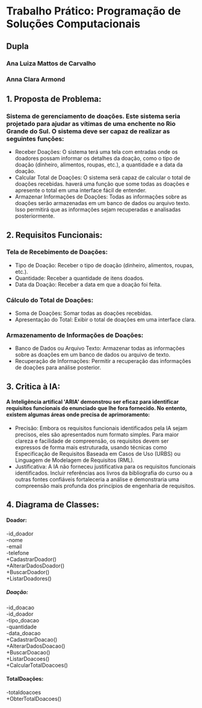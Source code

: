 # Trabalho Prático: Programação de Soluções Computacionais  

## Dupla  
### Ana Luiza Mattos de Carvalho  
### Anna Clara Armond

## 1. Proposta de Problema:
### Sistema de gerenciamento de doações. Este sistema seria projetado para **ajudar as vítimas de uma enchente** no Rio Grande do Sul. O sistema deve ser capaz de realizar as seguintes funções:  
- Receber Doações: O sistema terá uma tela com entradas onde os doadores possam informar os detalhes da doação, como o tipo de doação (dinheiro, alimentos, roupas, etc.), a quantidade e a data da doação.  
- Calcular Total de Doações: O sistema será capaz de calcular o total de doações recebidas. haverá uma função que some todas as doações e apresente o total em uma interface fácil de entender.  
- Armazenar Informações de Doações: Todas as informações sobre as doações serão armazenadas em um banco de dados ou arquivo texto. Isso permitirá que as informações sejam recuperadas e analisadas posteriormente.

## 2. Requisitos Funcionais:
### Tela de Recebimento de Doações:  
- Tipo de Doação: Receber o tipo de doação (dinheiro, alimentos, roupas, etc.).  
- Quantidade: Receber a quantidade de itens doados.  
- Data da Doação: Receber a data em que a doação foi feita.  
### Cálculo do Total de Doações:  
- Soma de Doações: Somar todas as doações recebidas.  
- Apresentação do Total: Exibir o total de doações em uma interface clara.  
### Armazenamento de Informações de Doações:  
- Banco de Dados ou Arquivo Texto: Armazenar todas as informações sobre as doações em um banco de dados ou arquivo de texto.  
- Recuperação de Informações: Permitir a recuperação das informações de doações para análise posterior.

## 3. Critica à IA:  
#### A Inteligência artifical 'ARIA' demonstrou ser eficaz para identificar requisitos funcionais do enunciado que lhe fora fornecido. No entento, existem algumas áreas onde precisa de aprimoramento:  
- Precisão: Embora os requisitos funcionais identificados pela IA sejam precisos, eles são apresentados num formato simples. Para maior clareza e facilidade de compreensão, os requisitos devem ser expressos de forma mais estruturada, usando técnicas como Especificação de Requisitos Baseada em Casos de Uso (URBS) ou Linguagem de Modelagem de Requisitos (RML).
- Justificativa: A IA não forneceu justificativa para os requisitos funcionais identificados. Incluir referências aos livros da bibliografia do curso ou a outras fontes confiáveis fortaleceria a análise e demonstraria uma compreensão mais profunda dos princípios de engenharia de requisitos.

## 4. Diagrama de Classes:  
#### Doador:  
-id_doador    
-nome    
-email    
-telefone  
+CadastrarDoador()  
+AlterarDadosDoador()  
+BuscarDoador()  
+ListarDoadores()  
   
 ##### Doação:             
-id_doacao            
-id_doador        
-tipo_doacao             
-quantidade         
-data_doacao          
+CadastrarDoacao()        
+AlterarDadosDoacao()   
+BuscarDoacao()         
+ListarDoacoes()        
+CalcularTotalDoacoes()  

#### TotalDoações:  
-totaldoacoes  
+ObterTotalDoacoes()  



